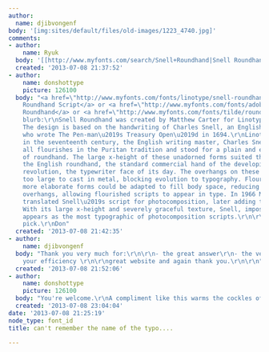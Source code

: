 ```yaml
---
author:
  name: djibvongenf
body: '[img:sites/default/files/old-images/1223_4740.jpg]'
comments:
- author:
    name: Ryuk
  body: '[[http://www.myfonts.com/search/Snell+Roundhand|Snell Roundhand]]'
  created: '2013-07-08 21:37:52'
- author:
    name: donshottype
    picture: 126100
  body: "<a href=\"http://www.myfonts.com/fonts/linotype/snell-roundhand-script/\">Snell
    Roundhand Script</a> or <a href=\"http://www.myfonts.com/fonts/adobe/snell-roundhand/\">Snell
    Roundhand</a> or <a href=\"http://www.myfonts.com/fonts/tilde/roundhand/\">Roundhand</a>\r\n\r\nAdobe
    blurb:\r\nSnell Roundhand was created by Matthew Carter for Linotype in 1966.
    The design is based on the handwriting of Charles Snell, an English writing master
    who wrote The Pen-man\u2019s Treasury Open\u2019d in 1694.\r\nLinotype blurb:\r\nLate
    in the seventeenth century, the English writing master, Charles Snell, decried
    all flourishes in the Puritan tradition and stood for a plain and efficient form
    of roundhand. The large x-height of these unadorned forms suited the purpose of
    the English roundhand, the standard commercial hand of the developing economic
    revolution, the typewriter face of its day. The overhangs on these letters were
    too large to cast in metal, blocking evolution to typography. Flourishes on the
    more elaborate forms could be adapted to fill body space, reducing or eliminating
    overhangs, allowing flourished scripts to appear in type. In 1966 Matthew Carter
    translated Snell\u2019s script for photocomposition, later adding two more weights.
    With its large x-height and severely graceful texture, Snell, impossible in metal,
    appears as the most typographic of photocomposition scripts.\r\n\r\nTake your
    pick.\r\nDon"
  created: '2013-07-08 21:42:35'
- author:
    name: djibvongenf
  body: "Thank you very much for:\r\n\r\n- the great answer\r\n- the velocity\r\n-
    your efficiency \r\n\r\ngreat website and again thank you.\r\n\r\n"
  created: '2013-07-08 21:52:06'
- author:
    name: donshottype
    picture: 126100
  body: "You're welcome.\r\nA compliment like this warms the cockles of my heart.\r\nDon"
  created: '2013-07-08 23:04:04'
date: '2013-07-08 21:25:19'
node_type: font_id
title: can't remember the name of the typo....

---
```

